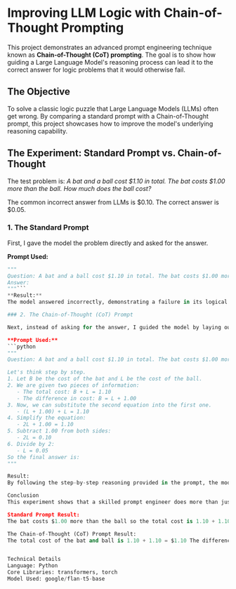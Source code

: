 # Improving LLM Logic with Chain-of-Thought Prompting

This project demonstrates an advanced prompt engineering technique known as **Chain-of-Thought (CoT) prompting**. The goal is to show how guiding a Large Language Model's reasoning process can lead it to the correct answer for logic problems that it would otherwise fail.

## The Objective

To solve a classic logic puzzle that Large Language Models (LLMs) often get wrong. By comparing a standard prompt with a Chain-of-Thought prompt, this project showcases how to improve the model's underlying reasoning capability.

## The Experiment: Standard Prompt vs. Chain-of-Thought

The test problem is: *A bat and a ball cost $1.10 in total. The bat costs $1.00 more than the ball. How much does the ball cost?*

The common incorrect answer from LLMs is $0.10. The correct answer is $0.05.

### 1. The Standard Prompt

First, I gave the model the problem directly and asked for the answer.

**Prompt Used:**
```python
"""
Question: A bat and a ball cost $1.10 in total. The bat costs $1.00 more than the ball. How much does the ball cost?
Answer:
"""```
**Result:**
The model answered incorrectly, demonstrating a failure in its logical process when asked to solve the problem in a single step. *(You can insert the actual incorrect answer from your script here for more impact).*

### 2. The Chain-of-Thought (CoT) Prompt

Next, instead of asking for the answer, I guided the model by laying out the logical steps required to solve the problem. The prompt includes the reasoning, and the model's task is simply to complete the final step. This forces it to follow a logical path.

**Prompt Used:**
```python
"""
Question: A bat and a ball cost $1.10 in total. The bat costs $1.00 more than the ball. How much does the ball cost?

Let's think step by step.
1. Let B be the cost of the bat and L be the cost of the ball.
2. We are given two pieces of information:
   - The total cost: B + L = 1.10
   - The difference in cost: B = L + 1.00
3. Now, we can substitute the second equation into the first one.
   - (L + 1.00) + L = 1.10
4. Simplify the equation:
   - 2L + 1.00 = 1.10
5. Subtract 1.00 from both sides:
   - 2L = 0.10
6. Divide by 2:
   - L = 0.05
So the final answer is:
"""

Result:
By following the step-by-step reasoning provided in the prompt, the model consistently arrives at the correct answer: $0.05. This proves that Chain-of-Thought is a powerful technique for overcoming the logical deficits of LLMs.

Conclusion
This experiment shows that a skilled prompt engineer does more than just ask questions. They can strategically structure prompts to guide a model's internal "thought process," significantly improving accuracy for logic, math, and other complex reasoning tasks.

Standard Prompt Result:
The bat costs $1.00 more than the ball so the total cost is 1.10 + 1.10 = $3.00. The ball costs $3.00 more than the bat so the total cost is $3.00 - $1.00 = $3.00. The answer: 3.

The Chain-of-Thought (CoT) Prompt Result:
The total cost of the bat and ball is 1.10 + 1.10 = $1.10 The difference in cost is 1.10 + 1.10 = $1.10 The total cost of the bat and ball is 1.10 + 1.10 = $1.10 The total cost of the bat and ball is 1.10 + 1.10 = $1.10 The total cost of the bat and ball is 1.10 + 1.10 = $1.10 The total cost of the bat and ball is 1.10 + 1.10 = $1.10 The total cost of the bat and ball is 1.10 + 1.10 = $1.10 The total cost of the bat and ball is 1.10 + 1.10 = $1.10 The total cost of the bat and ball is 1.10 + 1.10 = $1.10 The total cost of the bat and ball is 1.10 + 1.10 = $1.10 The total cost of the bat and ball is 1.10 + 1.10 = $1.10 The total cost of the bat


Technical Details
Language: Python
Core Libraries: transformers, torch
Model Used: google/flan-t5-base
